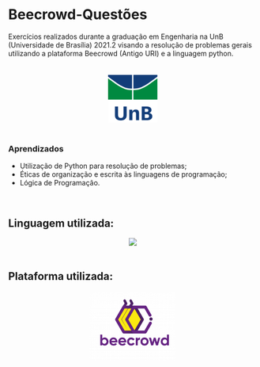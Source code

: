 # Beecrowd-Questões

Exercícios realizados durante a graduação em Engenharia na UnB (Universidade de Brasília) 2021.2 visando a resolução de problemas gerais utilizando a plataforma Beecrowd (Antigo URI) e a linguagem python.

<br>
<div align = "center">
  
  <img height = "100" src = "https://github.com/DanielRogs/BeecrowdExperience/raw/main/Assets/UnbLogo.png">
  
</div><br>

<h3> Aprendizados </h3>

* Utilização de Python para resolução de problemas;
* Éticas de organização e escrita às linguagens de programação;
* Lógica de Programação.

<br>


## Linguagem utilizada:

<div align = "center">
  
  <img height = "80" src = "https://cdn-icons-png.flaticon.com/512/5968/5968350.png">

</div><br>

## Plataforma utilizada:

<div align = "center">
  
  <img height = "140" src = "https://github.com/DanielRogs/BeecrowdExperience/raw/main/Assets/beewcrowd.png">
  
</div><br>
